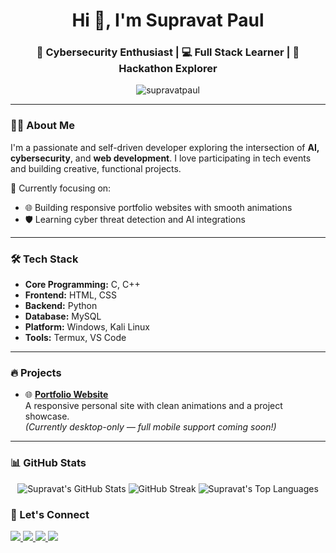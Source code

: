 <h1 align="center">Hi 👋, I'm Supravat Paul</h1>
<h3 align="center">🚀 Cybersecurity Enthusiast | 💻 Full Stack Learner | 🎯 Hackathon Explorer</h3>

<p align="center">
  <img src="https://komarev.com/ghpvc/?username=Supravat2021&label=Profile%20views&color=0e75b6&style=flat" alt="supravatpaul" />
</p>

---

### 👨‍💻 About Me

I'm a passionate and self-driven developer exploring the intersection of **AI, cybersecurity**, and **web development**. I love participating in tech events and building creative, functional projects.

📌 Currently focusing on:
- 🌐 Building responsive portfolio websites with smooth animations  
- 🛡️ Learning cyber threat detection and AI integrations  

---

### 🛠️ Tech Stack

- **Core Programming:** C, C++
- **Frontend:** HTML, CSS
- **Backend:** Python
- **Database:** MySQL
- **Platform:** Windows, Kali Linux
- **Tools:** Termux, VS Code

---

### 🔥 Projects

- 🌐 **[Portfolio Website](https://supravat2021.github.io/Portfolio/)**  
  A responsive personal site with clean animations and a project showcase.  
  *(Currently desktop-only — full mobile support coming soon!)*

---

### 📊 GitHub Stats

<p align="center">
  <img src="https://github-readme-stats.vercel.app/api?username=Supravat2021&show_icons=true&theme=tokyonight" alt="Supravat's GitHub Stats" />
  <img src="https://streak-stats.demolab.com/?user=Supravat2021&theme=tokyonight&hide_border=false" alt="GitHub Streak" />
  <img src="https://github-readme-stats.vercel.app/api/top-langs/?username=Supravat2021&layout=compact&theme=tokyonight" alt="Supravat's Top Languages" />
</p>


### 🔗 Let's Connect

<p align="left">
  <a href="https://www.linkedin.com/in/supravatpaul2021" target="_blank">
    <img src="https://img.shields.io/badge/LinkedIn-blue?logo=linkedin&style=for-the-badge" />
  </a>
  <a href="https://www.instagram.com/iamsupravat_2023" target="_blank">
    <img src="https://img.shields.io/badge/Instagram-pink?logo=instagram&style=for-the-badge" />
  </a>
  <a href="mailto:supravatpau2021@gmail.com">
    <img src="https://img.shields.io/badge/Gmail-red?logo=gmail&style=for-the-badge" />
  </a>
  <a href="https://github.com/Supravat2021" target="_blank">
    <img src="https://img.shields.io/badge/GitHub-black?logo=github&style=for-the-badge" />
  </a>
</p>
